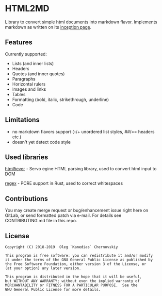 HTML2MD
============

Library to convert simple html documents into markdown flavor.
Implements markdown as written on its [inception page](https://daringfireball.net/projects/markdown).

Features
------------

Currently supported:

+ Lists (and inner lists)
+ Headers
+ Quotes (and inner quotes)
+ Paragraphs
+ Horizontal rulers
+ Images and links
+ Tables
+ Formatting (bold, italic, strikethrough, underline)
+ Code

Limitations
-------------

- no markdown flavors support (-/+ unordered list styles, ##/== headers etc.)
- doesn't yet detect code style

Used libraries
-------------
[html5ever](https://github.com/servo/html5ever) - Servo egine HTML parsing library, used to convert html input to DOM

[regex](https://github.com/rust-lang/regex) - PCRE support in Rust, used to correct whitespaces

Contributions
------------
You may create merge request or bug/enhancement issue right here on GitLab, or send formatted patch via e-mail. 
For details see CONTRIBUTING.md file in this repo. 

License
-------------

    Copyright (C) 2018-2019  Oleg `Kanedias` Chernovskiy

    This program is free software: you can redistribute it and/or modify
    it under the terms of the GNU General Public License as published by
    the Free Software Foundation, either version 3 of the License, or
    (at your option) any later version.

    This program is distributed in the hope that it will be useful,
    but WITHOUT ANY WARRANTY; without even the implied warranty of
    MERCHANTABILITY or FITNESS FOR A PARTICULAR PURPOSE.  See the
    GNU General Public License for more details.
